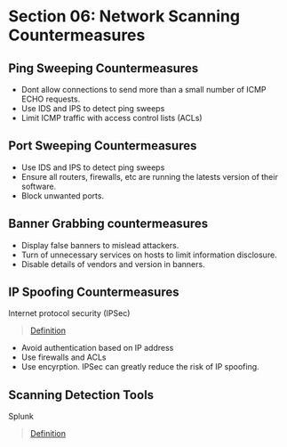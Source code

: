 # Section 06: Network Scanning Countermeasures

## Ping Sweeping Countermeasures

- Dont allow connections to send more than a small number of ICMP ECHO requests.
- Use IDS and IPS to detect ping sweeps
- Limit ICMP traffic with access control lists (ACLs)

## Port Sweeping Countermeasures

- Use IDS and IPS to detect ping sweeps
- Ensure all routers, firewalls, etc are running the latests version of their software.
- Block unwanted ports.

## Banner Grabbing countermeasures

- Display false banners to mislead attackers.
- Turn of unnecessary services on hosts to limit information disclosure.
- Disable details of vendors and version in banners.

## IP Spoofing Countermeasures
Internet protocol security (IPSec)

> [Definition](../definitions/definitions_I.md#internet-protocol-security)

- Avoid authentication based on IP address
- Use firewalls and ACLs
- Use encyrption. IPSec can greatly reduce the risk of IP spoofing.


## Scanning Detection Tools
Splunk

> [Definition](../definitions/definitions_S.md#splunk)
